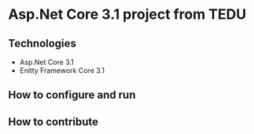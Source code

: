 # Asp.Net Core 3.1 project from TEDU
## Technologies
- Asp.Net Core 3.1
- Enitty Framework Core 3.1
## How to configure and run
## How to contribute